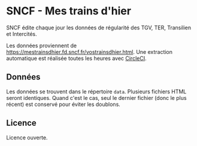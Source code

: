 # SNCF - Mes trains d'hier

SNCF édite chaque jour les données de régularité des TGV, TER, Transilien et Intercités.

Les données proviennent de https://mestrainsdhier.fd.sncf.fr/vostrainsdhier.html. Une extraction automatique est réalisée toutes les heures avec [CircleCI](https://circleci.com/gh/AntoineAugusti/mestrainsdhier-sncf).

## Données

Les données se trouvent dans le répertoire `data`. Plusieurs fichiers HTML seront identiques. Quand c'est le cas, seul le dernier fichier (donc le plus récent) est conservé pour éviter les doublons.

## Licence
Licence ouverte.
